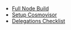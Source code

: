 - [Full Node Build](<Full Node Build c7a39b4d.md>)
- [Setup Cosmovisor](<Setup Cosmovisor 8d625287.md>)
- [Delegations Checklist](<Delegations Checklist c09a1546.md>)
